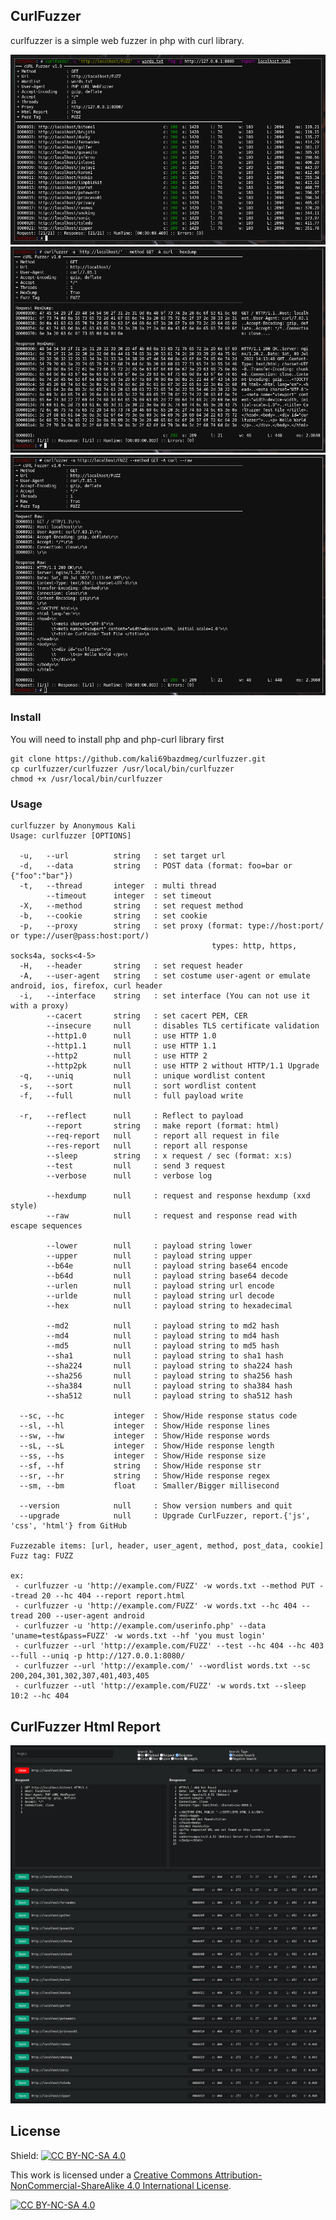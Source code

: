 ## CurlFuzzer
curlfuzzer is a simple web fuzzer in php with curl library.

<img src="curlfuzzer.png"></img>
<img src="curlfuzzer_hexdump.png"></img>
<img src="curlfuzzer_rawdump.png"></img>

### Install
You will need to install php and php-curl library first
```
git clone https://github.com/kali69bazdmeg/curlfuzzer.git
cp curlfuzzer/curlfuzzer /usr/local/bin/curlfuzzer
chmod +x /usr/local/bin/curlfuzzer
```
### Usage
```
curlfuzzer by Anonymous Kali
Usage: curlfuzzer [OPTIONS]

  -u,   --url          string   : set target url
  -d,   --data         string   : POST data (format: foo=bar or {"foo":"bar"})
  -t,   --thread       integer  : multi thread
        --timeout      integer  : set timeout
  -X,   --method       string   : set request method
  -b,   --cookie       string   : set cookie
  -p,   --proxy        string   : set proxy (format: type://host:port/ or type://user@pass:host:port/)
                                             types: http, https, socks4a, socks<4-5>
  -H,   --header       string   : set request header
  -A,   --user-agent   string   : set costume user-agent or emulate android, ios, firefox, curl header
  -i,   --interface    string   : set interface (You can not use it with a proxy)
        --cacert       string   : set cacert PEM, CER
        --insecure     null     : disables TLS certificate validation
        --http1.0      null     : use HTTP 1.0
        --http1.1      null     : use HTTP 1.1
        --http2        null     : use HTTP 2
        --http2pk      null     : use HTTP 2 without HTTP/1.1 Upgrade
  -q,   --uniq         null     : unique wordlist content
  -s,   --sort         null     : sort wordlist content
  -f,   --full         null     : full payload write

  -r,   --reflect      null     : Reflect to payload
        --report       string   : make report (format: html)
        --req-report   null     : report all request in file
        --res-report   null     : report all response
        --sleep        string   : x request / sec (format: x:s)
        --test         null     : send 3 request
        --verbose      null     : verbose log

        --hexdump      null     : request and response hexdump (xxd style)
        --raw          null     : request and response read with escape sequences

        --lower        null     : payload string lower
        --upper        null     : payload string upper
        --b64e         null     : payload string base64 encode
        --b64d         null     : payload string base64 decode
        --urlen        null     : payload string url encode
        --urlde        null     : payload string url decode
        --hex          null     : payload string to hexadecimal

        --md2          null     : payload string to md2 hash
        --md4          null     : payload string to md4 hash
        --md5          null     : payload string to md5 hash
        --sha1         null     : payload string to sha1 hash
        --sha224       null     : payload string to sha224 hash
        --sha256       null     : payload string to sha256 hash
        --sha384       null     : payload string to sha384 hash
        --sha512       null     : payload string to sha512 hash

  --sc, --hc           integer  : Show/Hide response status code
  --sl, --hl           integer  : Show/Hide response lines
  --sw, --hw           integer  : Show/Hide response words
  --sL, --sL           integer  : Show/Hide response length
  --ss, --hs           integer  : Show/Hide response size
  --sf, --hf           string   : Show/Hide response str
  --sr, --hr           string   : Show/Hide response regex
  --sm, --bm           float    : Smaller/Bigger millisecond

  --version            null     : Show version numbers and quit
  --upgrade            null     : Upgrade CurlFuzzer, report.{'js', 'css', 'html'} from GitHub

Fuzzezable items: [url, header, user_agent, method, post_data, cookie]
Fuzz tag: FUZZ

ex:
 - curlfuzzer -u 'http://example.com/FUZZ' -w words.txt --method PUT --tread 20 --hc 404 --report report.html
 - curlfuzzer -u 'http://example.com/FUZZ' -w words.txt --hc 404 --tread 200 --user-agent android
 - curlfuzzer -u 'http://example.com/userinfo.php' --data 'uname=test&pass=FUZZ' -w words.txt --hf 'you must login'
 - curlfuzzer --url 'http://example.com/FUZZ' --test --hc 404 --hc 403 --full --uniq -p http://127.0.0.1:8080/
 - curlfuzzer --url 'http://example.com/' --wordlist words.txt --sc 200,204,301,302,307,401,403,405
 - curlfuzzer --utl 'http://example.com/FUZZ' -w words.txt --sleep 10:2 --hc 404
 ```

## CurlFuzzer Html Report
<img src="localhost.png"></img>

## License
Shield: [![CC BY-NC-SA 4.0][cc-by-nc-sa-shield]][cc-by-nc-sa]

This work is licensed under a
[Creative Commons Attribution-NonCommercial-ShareAlike 4.0 International License][cc-by-nc-sa].

[![CC BY-NC-SA 4.0][cc-by-nc-sa-image]][cc-by-nc-sa]

[cc-by-nc-sa]: http://creativecommons.org/licenses/by-nc-sa/4.0/
[cc-by-nc-sa-image]: https://licensebuttons.net/l/by-nc-sa/4.0/88x31.png
[cc-by-nc-sa-shield]: https://img.shields.io/badge/License-CC%20BY--NC--SA%204.0-lightgrey.svg
